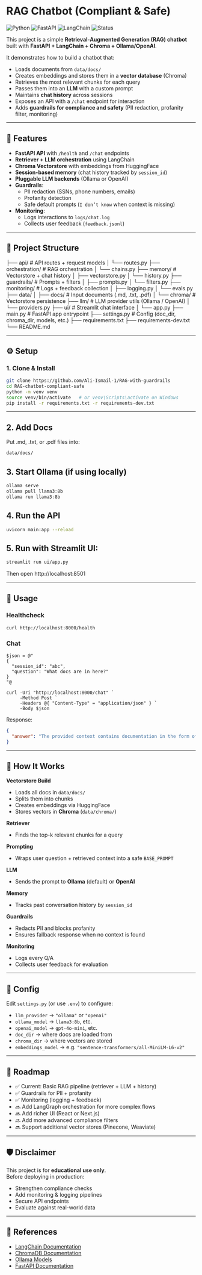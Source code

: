 # RAG Chatbot (Compliant & Safe)

![Python](https://img.shields.io/badge/python-3.11-blue)
![FastAPI](https://img.shields.io/badge/FastAPI-0.115-green)
![LangChain](https://img.shields.io/badge/LangChain-0.2.14-yellow)
![Status](https://img.shields.io/badge/status-experimental-orange)

This project is a simple **Retrieval-Augmented Generation (RAG) chatbot** built with **FastAPI + LangChain + Chroma + Ollama/OpenAI**.  

It demonstrates how to build a chatbot that:
- Loads documents from `data/docs/`
- Creates embeddings and stores them in a **vector database** (Chroma)
- Retrieves the most relevant chunks for each query
- Passes them into an **LLM** with a custom prompt
- Maintains **chat history** across sessions
- Exposes an API with a `/chat` endpoint for interaction
- Adds **guardrails for compliance and safety** (PII redaction, profanity filter, monitoring)

---

## 🚀 Features


- **FastAPI API** with `/health` and `/chat` endpoints
- **Retriever + LLM orchestration** using LangChain
- **Chroma Vectorstore** with embeddings from HuggingFace
- **Session-based memory** (chat history tracked by `session_id`)
- **Pluggable LLM backends** (Ollama or OpenAI)
- **Guardrails**:
  - PII redaction (SSNs, phone numbers, emails)
  - Profanity detection
  - Safe default prompts (`I don’t know` when context is missing)
- **Monitoring**:
  - Logs interactions to `logs/chat.log`
  - Collects user feedback (`feedback.jsonl`)

---

## 📂 Project Structure

├── api/ # API routes + request models
│ └── routes.py
├── orchestration/ # RAG orchestration
│ └── chains.py
├── memory/ # Vectorstore + chat history
│ ├── vectorstore.py
│ └── history.py
├── guardrails/ # Prompts + filters
│ ├── prompts.py
│ └── filters.py
├── monitoring/ # Logs + feedback collection
│ ├── logging.py
│ └── evals.py
├── data/
│ ├── docs/ # Input documents (.md, .txt, .pdf)
│ └── chroma/ # Vectorstore persistence
├── llm/ # LLM provider utils (Ollama / OpenAI)
│ └── providers.py
├── ui/ # Streamlit chat interface
│ └── app.py
├── main.py # FastAPI app entrypoint
├── settings.py # Config (doc_dir, chroma_dir, models, etc.)
├── requirements.txt
├── requirements-dev.txt
└── README.md

---

## ⚙️ Setup

### 1. Clone & Install
```bash
git clone https://github.com/Ali-Ismail-1/RAG-with-guardrails
cd RAG-chatbot-compliant-safe
python -m venv venv
source venv/bin/activate   # or venv\Scripts\activate on Windows
pip install -r requirements.txt -r requirements-dev.txt
```

---

## 2. Add Docs

Put .md, .txt, or .pdf files into:
```bash
data/docs/
```

## 3. Start Ollama (if using locally)
```powershell
ollama serve
ollama pull llama3:8b
ollama run llama3:8b
```

## 4. Run the API
```bash
uvicorn main:app --reload
```

## 5. Run with Streamlit UI:
```bash
streamlit run ui/app.py
```
Then open http://localhost:8501


---

## 📡 Usage

### Healthcheck
```bash
curl http://localhost:8000/health
```

### Chat
```
$json = @"
{
  "session_id": "abc",
  "question": "What docs are in here?"
}
"@

curl -Uri "http://localhost:8000/chat" `
     -Method Post `
     -Headers @{ "Content-Type" = "application/json" } `
     -Body $json

```

Response:
```json
{
  "answer": "The provided context contains documentation in the form of Python tips..."
}
```

---

## 🧩 How It Works

**Vectorstore Build**
- Loads all docs in `data/docs/`
- Splits them into chunks
- Creates embeddings via HuggingFace
- Stores vectors in **Chroma** (`data/chroma/`)

**Retriever**
- Finds the top-k relevant chunks for a query

**Prompting**
- Wraps user question + retrieved context into a safe `BASE_PROMPT`

**LLM**
- Sends the prompt to **Ollama** (default) or **OpenAI**

**Memory**
- Tracks past conversation history by `session_id`

**Guardrails**
- Redacts PII and blocks profanity
- Ensures fallback response when no context is found

**Monitoring**
- Logs every Q/A
- Collects user feedback for evaluation

---

## 🔧 Config

Edit `settings.py` (or use `.env`) to configure:

- `llm_provider` → `"ollama"` or `"openai"`
- `ollama_model` → `llama3:8b`, etc.
- `openai_model` → `gpt-4o-mini`, etc.
- `doc_dir` → where docs are loaded from
- `chroma_dir` → where vectors are stored
- `embeddings_model` → e.g. `"sentence-transformers/all-MiniLM-L6-v2"`

---

## 📌 Roadmap

- ✅ Current: Basic RAG pipeline (retriever + LLM + history)
- ✅ Guardrails for PII + profanity
- ✅ Monitoring (logging + feedback)
- 🔜 Add LangGraph orchestration for more complex flows  
- 🔜 Add richer UI (React or Next.js)
- 🔜 Add more advanced compliance filters
- 🔜 Support additional vector stores (Pinecone, Weaviate)  

---

## 🛡️ Disclaimer
This project is for **educational use only**.  
Before deploying in production:
- Strengthen compliance checks
- Add monitoring & logging pipelines
- Secure API endpoints
- Evaluate against real-world data

---

## 📖 References
- [LangChain Documentation](https://python.langchain.com/)
- [ChromaDB Documentation](https://docs.trychroma.com/)
- [Ollama Models](https://ollama.ai/library)
- [FastAPI Documentation](https://fastapi.tiangolo.com/)

